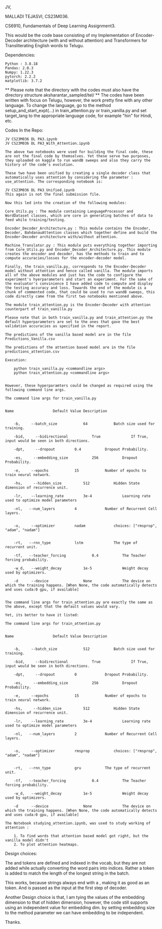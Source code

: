 JV,

MALLADI TEJASVI, CS23M036.

CS6910, Fundamentals of Deep Learning Assignment3.

This would be the code base consisting of my Implementation of Encoder-Decoder architecture (with and without attention) and Transformers for Transliterating English words to Telugu.

Dependencies:

    Python : 3.8.18
    Pandas: 2.0.3
    Numpy: 1.22.3
    pytorch: 2.2.2
    matplotlib: 3.7.2

** Please note that the directory with the codes must also have the directory structure aksharantar_sampled/tel/
** The codes have been written with focus on Telugu, however, the work pretty fine with any other language. To change the language, go to the method setup_and_start_expt(...) in train_attention.py or train_vanilla.py and set target_lang to the appropriate language code, for example "hin" for Hindi, etc.

Codes In the Repo:

    JV CS23M036 DL PA3.ipynb
    JV CS23M036 DL PA3_With_Attention.ipynb

    The above two notebooks were used for building the final code, these are not the final code by themselves. Yet these serve two purposes, they uploaded on kaggle to run wandB sweeps and also they carry the history of the code's evolution.

    These two have been unified by creating a single decoder class that automatically uses attention by considering the parameter : use_attention. The corresponding notebook is:

    JV CS23M036 DL PA3_Unified.ipynb
    This again is not the final submission file.

    Now this led into the creation of the following modules:

    Core_Utils.py : The module containing LanguageProcessor and WordDataset classes, which are core in generating batches of data to feed while training/testing.

    Encoder_Decoder_Architecture.py : This module contains the Encoder, Decoder, BahdanauAttention classes which together define and build the Encoder-Decoder architecture with/without attention.

    Machine_Translator.py : This module puts everything together importing from Core_Utils.py and Encoder_Decoder_Architecture.py. This module creates the encoder and decoder, has the methods to train and to compute accuracies/losses for the encoder-decoder model.

    Finally, the train_vanilla.py, corresponds to the Encoder-Decoder model without attention and hence called vanilla. The module imports all of the above modules and just has the code to configure the experiment's hyerparameters and start an experiment. For the sake of the evaluator's convinience I have added code to compute and display the testing accuracy and loss. Towards the end of the module is a chunk of commented code, that could be used to run wandB sweeps, this code directly came from the first two notebooks mentioned above.

    The module train_attention.py is the Encoder-Decoder with attention counterpart of train_vanilla.py

    Please note that in both train_vanilla.py and train_attention.py the default hyperparameters are set to the ones that gave the best validation accuracies as specified in the report.

    The predictions of the vanilla based model are in the file Predictions_Vanilla.csv

    The predictions of the attention based model are in the file predictions_attention.csv

    Execution:

        python train_vanilla.py <commandline args>
        python train_attention.py <commandline args>


    However, these hyperparamters could be changed as required using the following command line args.

    The command line args for train_vanilla.py


    Name	              Default Value	Description

    
        -b,     --batch_size	        64	          Batch size used for training.

        -bid,     --bidirectional	        True	          If True, input would be seen in both directions.

        -dpt,     --dropout	        0.4	          Dropout Probability.

        -es,     --embedding_size	        256	          Dropout Probability.

        -e,     --epochs	        15	          Number of epochs to train neural network.

        -hs,     --hidden_size	        512	          Hidden State dimension of recurrence unit.

        -lr,    --learning_rate	        3e-4              Learning rate used to optimize model parameters

        -nl,   --num_layers	        4	          Number of Recurrent Cell layers.


        -o,     --optimizer	        nadam	          choices: ["rmsprop", "adam", "nadam"]


        -rt,   --rnn_type	        lstm	          The type of recurrent unit.
        
        -tf,   --teacher_forcing	        0.4	          The Teacher forcing probability.

        -w_d,   --weight_decay	        1e-5	          Weight decay used by optimizers.

        -d      --device                None              The device on which the training happens. [When None, the code automatically detects and uses cuda:0 gpu, if available]


    The command line args for train_attention.py are exactly the same as the above, except that the default values would vary.

    Yet, its better to have it listed:

    The command line args for train_attention.py


    Name	              Default Value	Description

    
        -b,     --batch_size	        512	          Batch size used for training.

        -bid,     --bidirectional	        True	          If True, input would be seen in both directions.

        -dpt,     --dropout	        0	          Dropout Probability.

        -es,     --embedding_size	        256	          Dropout Probability.

        -e,     --epochs	        15	          Number of epochs to train neural network.

        -hs,     --hidden_size	        512	          Hidden State dimension of recurrence unit.

        -lr,    --learning_rate	        3e-4              Learning rate used to optimize model parameters

        -nl,   --num_layers	        2	          Number of Recurrent Cell layers.


        -o,     --optimizer	        rmsprop	          choices: ["rmsprop", "adam", "nadam"]


        -rt,   --rnn_type	        gru	          The type of recurrent unit.
        
        -tf,   --teacher_forcing	        0.4	          The Teacher forcing probability.

        -w_d,   --weight_decay	        1e-5	          Weight decay used by optimizers.

        -d      --device                None              The device on which the training happens. [When None, the code automatically detects and uses cuda:0 gpu, if available]

    The Notebook studying_attention.ipynb, was used to study working of attention :

        1. To find words that attention based model got right, but the vanilla model didn't
        2. To plot attention heatmaps.


Design choices:

The <start> and <end> tokens are defined and indexed in the vocab, but they are not added while actually converting the word pairs into indices. Rather a <pad> token is added to match the length of the longest string in the batch.

This works, because strings always end with a <pad>, making it as good as an <end> token. And <start> is passed as the input at the first step of decoder.

Another Design choice is that, I am tying the values of the embedding dimension to that of hidden dimension, however, the code still supports using an independent value for embedding dim. by setting embedding size to the method parameter we can have embedding to be independent.

Thanks.